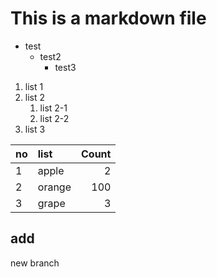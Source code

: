 # This is a markdown file

- test
    - test2
        - test3 

1. list 1
2. list 2
    1. list 2-1
    2. list 2-2
3. list 3

|no|list|Count|
|:---|:---|---:|
|1|apple|2|
|2|orange|100|
|3|grape|3|

## add

new branch

